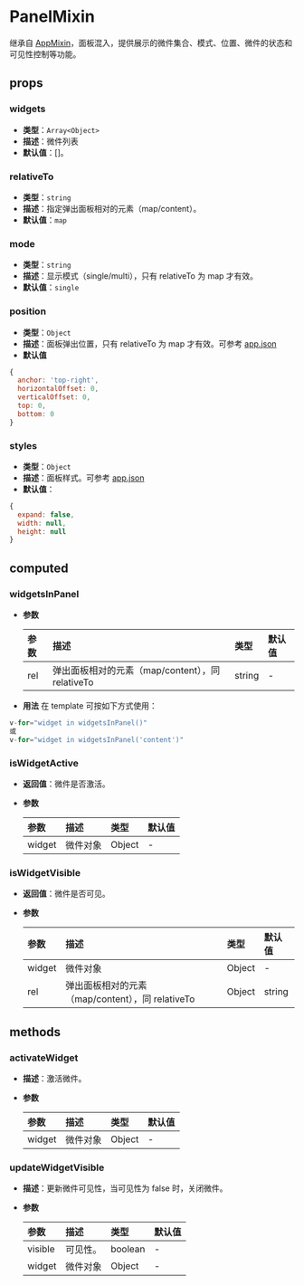 # PanelMixin

继承自 [AppMixin](/zh/components/mixin/app-mixin.html)，面板混入，提供展示的微件集合、模式、位置、微件的状态和可见性控制等功能。

## props

### widgets

- **类型**：`Array<Object>`
- **描述**：微件列表
- **默认值**：[]。

### relativeTo

- **类型**：`string`
- **描述**：指定弹出面板相对的元素（map/content）。
- **默认值**：`map`

### mode

- **类型**：`string`
- **描述**：显示模式（single/multi），只有 relativeTo 为 map 才有效。
- **默认值**：`single`

### position

- **类型**：`Object`
- **描述**：面板弹出位置，只有 relativeTo 为 map 才有效。可参考 [app.json](/zh/guide/introduction/config.html#app-json)
- **默认值**

```js
{
  anchor: 'top-right',
  horizontalOffset: 0,
  verticalOffset: 0,
  top: 0,
  bottom: 0
}
```

### styles

- **类型**：`Object`
- **描述**：面板样式。可参考 [app.json](/zh/guide/introduction/config.html#app-json)
- **默认值**：

```js
{
  expand: false,
  width: null,
  height: null
}
```

## computed

### widgetsInPanel

- **参数**

  | 参数 | 描述                                             | 类型   | 默认值 |
  | :--- | :----------------------------------------------- | :----- | :----- |
  | rel  | 弹出面板相对的元素（map/content），同 relativeTo | string | -      |

- **用法**
  在 template 可按如下方式使用：

```js
v-for="widget in widgetsInPanel()"
或
v-for="widget in widgetsInPanel('content')"
```

### isWidgetActive

- **返回值**：微件是否激活。
- **参数**

  | 参数   | 描述     | 类型   | 默认值 |
  | :----- | :------- | :----- | :----- |
  | widget | 微件对象 | Object | -      |

### isWidgetVisible

- **返回值**：微件是否可见。
- **参数**

  | 参数   | 描述                                             | 类型   | 默认值 |
  | :----- | :----------------------------------------------- | :----- | :----- |
  | widget | 微件对象                                         | Object | -      |
  | rel    | 弹出面板相对的元素（map/content），同 relativeTo | Object | string |

## methods

### activateWidget

- **描述**：激活微件。
- **参数**

  | 参数   | 描述     | 类型   | 默认值 |
  | :----- | :------- | :----- | :----- |
  | widget | 微件对象 | Object | -      |

### updateWidgetVisible

- **描述**：更新微件可见性，当可见性为 false 时，关闭微件。
- **参数**

  | 参数    | 描述     | 类型    | 默认值 |
  | :------ | :------- | :------ | :----- |
  | visible | 可见性。 | boolean | -      |
  | widget  | 微件对象 | Object  | -      |
